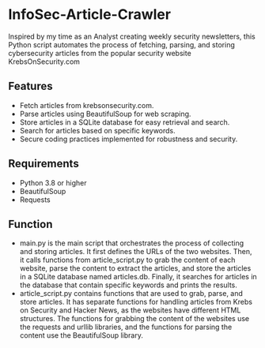 # InfoSec-Article-Crawler
 Inspired by my time as an Analyst creating weekly security newsletters, this Python script automates the process of fetching, parsing, and storing cybersecurity articles from the popular security website KrebsOnSecurity.com

## Features

- Fetch articles from krebsonsecurity.com.
- Parse articles using BeautifulSoup for web scraping.
- Store articles in a SQLite database for easy retrieval and search.
- Search for articles based on specific keywords.
- Secure coding practices implemented for robustness and security.

## Requirements

- Python 3.8 or higher
- BeautifulSoup
- Requests

## Function
- main.py is the main script that orchestrates the process of collecting and storing articles. It first defines the URLs of the two websites. Then, it calls functions from article_script.py to grab the content of each website, parse the content to extract the articles, and store the articles in a SQLite database named articles.db. Finally, it searches for articles in the database that contain specific keywords and prints the results.
- article_script.py contains functions that are used to grab, parse, and store articles. It has separate functions for handling articles from Krebs on Security and Hacker News, as the websites have different HTML structures. The functions for grabbing the content of the websites use the requests and urllib libraries, and the functions for parsing the content use the BeautifulSoup library.

